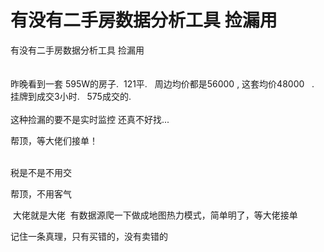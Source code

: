 # 有没有二手房数据分析工具 捡漏用


有没有二手房数据分析工具 捡漏用<br />
<br />
<br />
昨晚看到一套 595W的房子.&nbsp;&nbsp;121平.&nbsp; &nbsp;周边均价都是56000 , 这套均价48000&nbsp; &nbsp;.<br />
挂牌到成交3小时.&nbsp; &nbsp;575成交的.&nbsp;&nbsp;<br />
<br />
这种捡漏的要不是实时监控 还真不好找...

帮顶，等大佬们接单！<br />
<br />
<img src="static/image/smiley/default/time.gif" smilieid="15" border="0" alt="" /><img src="static/image/smiley/default/time.gif" smilieid="15" border="0" alt="" /><img src="static/image/smiley/default/time.gif" smilieid="15" border="0" alt="" />

税是不是不用交<img src="static/image/smiley/default/shocked.gif" smilieid="6" border="0" alt="" />

帮顶，不用客气<br />


<img src="static/image/smiley/default/lol.gif" smilieid="12" border="0" alt="" /> 大佬就是大佬&nbsp;&nbsp;有数据源爬一下做成地图热力模式，简单明了，等大佬接单

记住一条真理，只有买错的，没有卖错的
